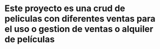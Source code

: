 # Este proyecto es una crud de peliculas con diferentes ventas para el uso o gestion de ventas  o alquiler de películas
